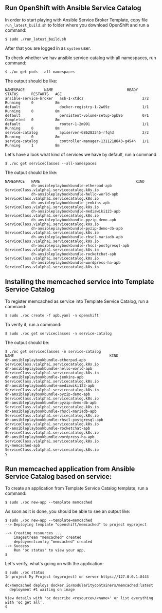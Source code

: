 ## Run OpenShift with Ansible Service Catalog

In order to start playing with Ansible Service Broker Template, copy file `run_latest_build.sh` to folder where you download OpenShift and run a command:

```
$ sudo ./run_latest_build.sh
```

After that you are logged in as `system` user.

To check whether we hav ansible service-catalog with all namespaces, run command:
```
$ ./oc get pods --all-namespaces
```

The output should be like:
```
NAMESPACE         NAME                                  READY     STATUS      RESTARTS   AGE
ansible-service-broker   asb-1-xtdcz                           2/2       Running     0          8m
default                  docker-registry-1-2w69z               1/1       Running     0          8m
default                  persistent-volume-setup-5pb86         0/1       Completed   0          8m
default                  router-1-2m991                        1/1       Running     0          8m
service-catalog          apiserver-686283345-rfqh3             2/2       Running     0          8m
service-catalog          controller-manager-1311218843-g454h   1/1       Running     1          8m
```

Let's have a look what kind of services we have by default, run a command:
```
$ ./oc get serviceclasses --all-namespaces

```

The output should be like:

```
NAMESPACE   NAME                                            KIND
            dh-ansibleplaybookbundle-etherpad-apb           ServiceClass.v1alpha1.servicecatalog.k8s.io
            dh-ansibleplaybookbundle-hello-world-apb        ServiceClass.v1alpha1.servicecatalog.k8s.io
            dh-ansibleplaybookbundle-jenkins-apb            ServiceClass.v1alpha1.servicecatalog.k8s.io
            dh-ansibleplaybookbundle-mediawiki123-apb       ServiceClass.v1alpha1.servicecatalog.k8s.io
            dh-ansibleplaybookbundle-pyzip-demo-apb         ServiceClass.v1alpha1.servicecatalog.k8s.io
            dh-ansibleplaybookbundle-pyzip-demo-db-apb      ServiceClass.v1alpha1.servicecatalog.k8s.io
            dh-ansibleplaybookbundle-rhscl-mariadb-apb      ServiceClass.v1alpha1.servicecatalog.k8s.io
            dh-ansibleplaybookbundle-rhscl-postgresql-apb   ServiceClass.v1alpha1.servicecatalog.k8s.io
            dh-ansibleplaybookbundle-rocketchat-apb         ServiceClass.v1alpha1.servicecatalog.k8s.io
            dh-ansibleplaybookbundle-wordpress-ha-apb       ServiceClass.v1alpha1.servicecatalog.k8s.io

```

## Installing the memcached service into Template Service Catalog

To register memcached as service into Template Service Catalog, run a command:
```
$ sudo ./oc create -f apb.yaml -n openshift
```

To verify it, run a command:
```
$ sudo ./oc get serviceclasses -n service-catalog
```

The output should be:
```
$ ./oc get serviceclasses -n service-catalog
NAME                                            KIND
dh-ansibleplaybookbundle-etherpad-apb           ServiceClass.v1alpha1.servicecatalog.k8s.io
dh-ansibleplaybookbundle-hello-world-apb        ServiceClass.v1alpha1.servicecatalog.k8s.io
dh-ansibleplaybookbundle-jenkins-apb            ServiceClass.v1alpha1.servicecatalog.k8s.io
dh-ansibleplaybookbundle-mediawiki123-apb       ServiceClass.v1alpha1.servicecatalog.k8s.io
dh-ansibleplaybookbundle-pyzip-demo-apb         ServiceClass.v1alpha1.servicecatalog.k8s.io
dh-ansibleplaybookbundle-pyzip-demo-db-apb      ServiceClass.v1alpha1.servicecatalog.k8s.io
dh-ansibleplaybookbundle-rhscl-mariadb-apb      ServiceClass.v1alpha1.servicecatalog.k8s.io
dh-ansibleplaybookbundle-rhscl-postgresql-apb   ServiceClass.v1alpha1.servicecatalog.k8s.io
dh-ansibleplaybookbundle-rocketchat-apb         ServiceClass.v1alpha1.servicecatalog.k8s.io
dh-ansibleplaybookbundle-wordpress-ha-apb       ServiceClass.v1alpha1.servicecatalog.k8s.io
my-memcached-apb                                ServiceClass.v1alpha1.servicecatalog.k8s.io
$
```

## Run memcached application from Ansible Service Catalog based on service:

To create an application from Template Service Catalog template, run a command:
```
$ sudo ./oc new-app --template memcached
```

As soon as it is done, you should be able to see an output like:
```
$ sudo ./oc new-app --template=memcached
--> Deploying template "openshift/memcached" to project myproject

--> Creating resources ...
    imagestream "memcached" created
    deploymentconfig "memcached" created
--> Success
    Run 'oc status' to view your app.
$
```

Let's verify, what's going on with the application:
```
$ sudo ./oc status
In project My Project (myproject) on server https://127.0.0.1:8443

dc/memcached deploys docker.io/modularitycontainers/memcached:latest
  deployment #1 waiting on image

View details with 'oc describe <resource>/<name>' or list everything with 'oc get all'.
$
```
